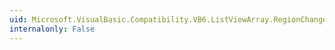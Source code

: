 ```yaml
---
uid: Microsoft.VisualBasic.Compatibility.VB6.ListViewArray.RegionChanged
internalonly: False
---
```

